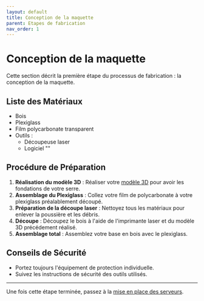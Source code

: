 ```yaml
---
layout: default
title: Conception de la maquette
parent: Etapes de fabrication
nav_order: 1
---
```


# Conception de la maquette

Cette section décrit la première étape du processus de fabrication : la conception de la maquette.

## Liste des Matériaux

- Bois
- Plexiglass
- Film polycarbonate transparent
- Outils :
  - Découpeuse laser
  - Logiciel ""

## Procédure de Préparation

1. **Réalisation du modèle 3D** : Réaliser votre [modèle 3D](docs/project/maquette.pdf) pour avoir les fondations de votre serre.
2. **Assemblage du Plexiglass** : Collez votre film de polycarbonate à votre plexiglass préalablement découpé.
3. **Préparation de la découpe laser** : Nettoyez tous les matériaux pour enlever la poussière et les débris.
4. **Découpe** : Découpez le bois à l'aide de l'imprimante laser et du modèle 3D précédement réalisé.
5. **Assemblage total** : Assemblez votre base en bois avec le plexiglass.

## Conseils de Sécurité

- Portez toujours l'équipement de protection individuelle.
- Suivez les instructions de sécurité des outils utilisés.

---

Une fois cette étape terminée, passez à la [mise en place des serveurs](etape_2.md).
